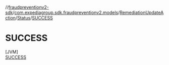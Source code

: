 //[fraudpreventionv2-sdk](../../../../../index.md)/[com.expediagroup.sdk.fraudpreventionv2.models](../../../index.md)/[RemediationUpdateAction](../../index.md)/[Status](../index.md)/[SUCCESS](index.md)

# SUCCESS

[JVM]\
[SUCCESS](index.md)

